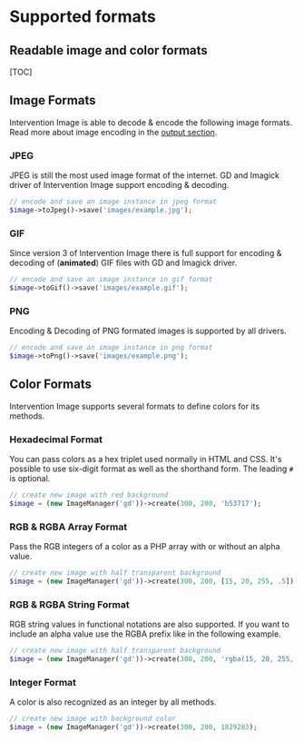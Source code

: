 # Supported formats
## Readable image and color formats

[TOC]

## Image Formats

Intervention Image is able to decode & encode the following image formats. Read more about image encoding in the [output section](/v3/basics/image-output).

### JPEG

JPEG is still the most used image format of the internet. GD and Imagick driver of Intervention Image support encoding & decoding.

```php
// encode and save an image instance in jpeg format
$image->toJpeg()->save('images/example.jpg');
```

### GIF

Since version 3 of Intervention Image there is full support for encoding & decoding of (**animated**) GIF files with GD and Imagick driver.

```php
// encode and save an image instance in gif format
$image->toGif()->save('images/example.gif');
```

### PNG

Encoding & Decoding of PNG formated images is supported by all drivers.

```php
// encode and save an image instance in png format
$image->toPng()->save('images/example.png');
```


## Color Formats

Intervention Image supports several formats to define colors for its methods.

### Hexadecimal Format

You can pass colors as a hex triplet used normally in HTML and CSS. It's possible to use six-digit format as well as the shorthand form. The leading `#` is optional.

```php
// create new image with red background
$image = (new ImageManager('gd'))->create(300, 200, 'b53717');
```
### RGB & RGBA Array Format

Pass the RGB integers of a color as a PHP array with or without an alpha value.

```php
// create new image with half transparent background
$image = (new ImageManager('gd'))->create(300, 200, [15, 20, 255, .5]);
```

### RGB & RGBA String Format

RGB string values in functional notations are also supported. If you want to include an alpha value use the RGBA prefix like in the following example.

```php
// create new image with half transparent background
$image = (new ImageManager('gd'))->create(300, 200, 'rgba(15, 20, 255, .5)');
```

### Integer Format

A color is also recognized as an integer by all methods.

```php
// create new image with background color
$image = (new ImageManager('gd'))->create(300, 200, 1829283);
```
